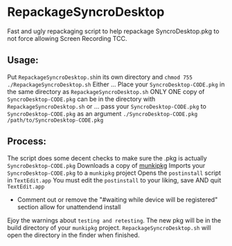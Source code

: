 # RepackageSyncroDesktop
Fast and ugly repackaging script to help repackage SyncroDesktop.pkg to not force allowing Screen Recording TCC.

## Usage:
Put `RepackageSyncroDesktop.sh`in its own directory and `chmod 755 ./RepackageSyncroDesktop.sh`
Either ...
Place your `SyncroDesktop-CODE.pkg` in the same directory as `RepackageSyncroDesktop.sh`
ONLY ONE copy of `SyncroDesktop-CODE.pkg` can be in the directory with `RepackageSyncroDesktop.sh`
or ... 
pass your `SyncroDesktop-CODE.pkg` to `SyncroDesktop-CODE.pkg` as an argument
`./SyncroDesktop-CODE.pkg /path/to/SyncroDesktop-CODE.pkg`

## Process:
The script does some decent checks to make sure the .pkg is actually `SyncroDesktop-CODE.pkg`
Downloads a copy of [munkipkg](https://github.com/munki/munki-pkg)
Imports your `SyncroDesktop-CODE.pkg` to a `munkipkg` project
Opens the `postinstall` script in `TextEdit.app`
You must edit the `postinstall` to your liking, save AND quit `TextEdit.app`
* Comment out or remove the "#waiting while device will be registered" section allow for unattendend install

Ejoy the warnings about `testing and retesting`.
The new pkg will be in the build directory of your `munkipkg` project.
`RepackageSyncroDesktop.sh` will open the directory in the finder when finished.

